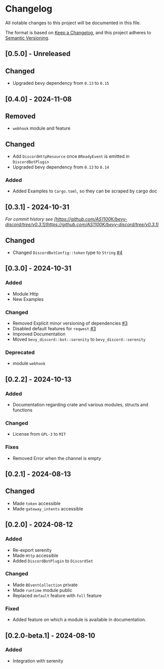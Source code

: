 # Changelog

All notable changes to this project will be documented in this file.

The format is based on [Keep a Changelog](https://keepachangelog.com/en/1.1.0/),
and this project adheres to [Semantic Versioning](https://semver.org/spec/v2.0.0.html).

## [0.5.0] - Unreleased

## Changed
- Upgraded bevy dependency from `0.13` to `0.15`

## [0.4.0] - 2024-11-08

## Removed
- `webhook` module and feature

## Changed
- Add `DiscordHttpResource` once `BReadyEvent` is emitted in `DiscordBotPlugin`
- Upgraded bevy dependency from `0.13` to `0.14`

### Added
- Added Examples to `Cargo.toml`, so they can be scraped by cargo doc

## [0.3.1] - 2024-10-31

_For commit history see [https://github.com/AS1100K/bevy-discord/tree/v0.3.1](https://github.com/AS1100K/bevy-discord/tree/v0.3.1)_

## Changed
- Changed `DiscordBotConfig::token` type to `String` [#4](https://github.com/as1100k/bevy-discord/issues/4)

## [0.3.0] - 2024-10-31

### Added
- Module Http
- New Examples

### Changed
- Removed Explicit minor versioning of dependencies [#3](https://github.com/as1100k/bevy-discord/pull/3)
- Disabled default features for `reqwest` [#3](https://github.com/as1100k/bevy-discord/pull/3)
- Improved Documentation
- Moved `bevy_discord::bot::serenity` to `bevy_discord::serenity`

### Deprecated
- module `webhook`

## [0.2.2] - 2024-10-13

### Added
- Documentation regarding crate and various modules, structs and functions

### Changed
- License from `GPL-3` to `MIT`

### Fixes
- Removed Error when the channel is empty

## [0.2.1] - 2024-08-13

## Changed
- Made `token` accessible
- Made `gateway_intents` accessible

## [0.2.0] - 2024-08-12

### Added
- Re-export serenity
- Made `Http` accessible
- Added `DiscordBotPlugin` to `DiscordSet`

### Changed
- Made `BEventCollection` private
- Made `runtime` module public
- Replaced `default` feature with `full` feature

### Fixed
- Added feature on which a module is available in documentation.

## [0.2.0-beta.1] - 2024-08-10

### Added
- Integration with serenity
